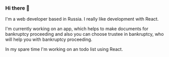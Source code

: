 ### Hi there 👋

I'm a web developer based in Russia. I really like development with React.

I'm currently working on an app, which helps to make documents for bankruptcy proceeding and also you can choose trustee in bankruptcy, who will help you with bankruptcy proceeding.

In my spare time I'm working on an todo list using React. 
<!--
![visitors](https://visitor-badge.laobi.icu/badge?page_id=Rue-pro.visitor-badge)
-->

<!--
**Rue-pro/Rue-pro** is a ✨ _special_ ✨ repository because its `README.md` (this file) appears on your GitHub profile.

Here are some ideas to get you started:

- 🔭 I’m currently working on ...
- 🌱 I’m currently learning ...
- 👯 I’m looking to collaborate on ...
- 🤔 I’m looking for help with ...
- 💬 Ask me about ...
- 📫 How to reach me: ...
- 😄 Pronouns: ...
- ⚡ Fun fact: ...
-->


